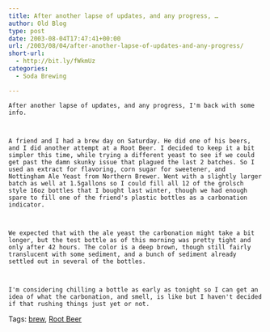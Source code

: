 ```yaml
---
title: After another lapse of updates, and any progress, …
author: Old Blog
type: post
date: 2003-08-04T17:47:41+00:00
url: /2003/08/04/after-another-lapse-of-updates-and-any-progress/
short-url:
  - http://bit.ly/fWkmUz
categories:
  - Soda Brewing

---
```

<div class='microid-http+http:sha1:a9654e3251c074140d15d36878076cf2390407bb'>
  
    After another lapse of updates, and any progress, I'm back with some info.
  
  
  
    A friend and I had a brew day on Saturday. He did one of his beers, and I did another attempt at a Root Beer. I decided to keep it a bit simpler this time, while trying a different yeast to see if we could get past the damn skunky issue that plagued the last 2 batches. So I used an extract for flavoring, corn sugar for sweetener, and Nottingham Ale Yeast from Northern Brewer. Went with a slightly larger batch as well at 1.5gallons so I could fill all 12 of the grolsch style 16oz bottles that I bought last winter, though we had enough spare to fill one of the friend's plastic bottles as a carbonation indicator.
  
  
  
    We expected that with the ale yeast the carbonation might take a bit longer, but the test bottle as of this morning was pretty tight and only after 42 hours. The color is a deep brown, though still fairly translucent with some sediment, and a bunch of sediment already settled out in several of the bottles.
  
  
  
    I'm considering chilling a bottle as early as tonight so I can get an idea of what the carbonation, and smell, is like but I haven't decided if that rushing things just yet or not.
  
</div>

<div class="st-post-tags">
  Tags: <a href="http://www.cavort.org/tag/brew/" title="brew" rel="tag">brew</a>, <a href="http://www.cavort.org/tag/root-beer/" title="Root Beer" rel="tag">Root Beer</a><br />
</div>